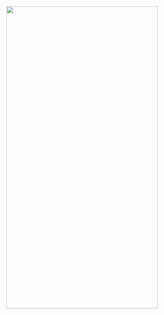 <img src="https://github.com/user-attachments/assets/88734a24-b983-4f3c-a2b2-85d8cf0527de" width="400" height="800">

